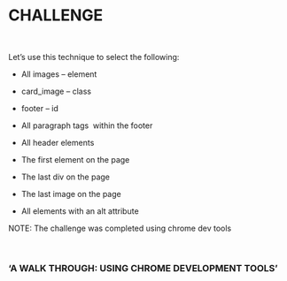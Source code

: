 CHALLENGE
=========

 

Let’s use this technique to select the following:

-   All images – element

-   card\_image – class

-   footer – id

-   All paragraph tags  within the footer

-   All header elements

-   The first element on the page

-   The last div on the page

-   The last image on the page

-   All elements with an alt attribute

NOTE: The challenge was completed using chrome dev tools

 

### ‘A WALK THROUGH: USING CHROME DEVELOPMENT TOOLS’
